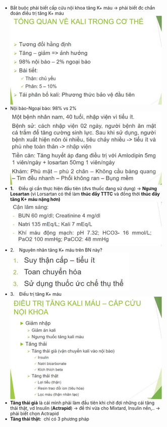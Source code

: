 - Bắt buộc phải biết cấp cứu nội khoa tăng K+ máu -> phải biết đc chẩn đoán điều trị tăng K+ máu  
![Buổi 14 - Hệ thận niệu (nội)-1687358741257.jpeg](../../../../200%20Files/image/image/Bu%E1%BB%95i%2014%20-%20H%E1%BB%87%20th%E1%BA%ADn%20ni%E1%BB%87u%20(n%E1%BB%99i)-1687358741257.jpeg)  
- Nội bào-Ngoại bào: 98% vs 2%  
![Buổi 14 - Hệ thận niệu (nội)-1687358747098.jpeg](../../../../200%20Files/image/image/Bu%E1%BB%95i%2014%20-%20H%E1%BB%87%20th%E1%BA%ADn%20ni%E1%BB%87u%20(n%E1%BB%99i)-1687358747098.jpeg)  
- **1.**    Điều gì cần thực hiện đầu tiên (đvs thuốc đang sử dụng) -> **Ngưng Losartan** (vì Lorsartan có thể làm **thúc đẩy TTTC** và đồng thời **thúc đẩy tăng K+** **máu nặng hơn)**  
![Buổi 14 - Hệ thận niệu (nội)-1687358753202.jpeg](../../../../200%20Files/image/image/Bu%E1%BB%95i%2014%20-%20H%E1%BB%87%20th%E1%BA%ADn%20ni%E1%BB%87u%20(n%E1%BB%99i)-1687358753202.jpeg)  
- 2.    Nguyên nhân tăng K+ máu trên BN này?  
![Buổi 14 - Hệ thận niệu (nội)-1687358758075.jpeg](../../../../200%20Files/image/image/Bu%E1%BB%95i%2014%20-%20H%E1%BB%87%20th%E1%BA%ADn%20ni%E1%BB%87u%20(n%E1%BB%99i)-1687358758075.jpeg)  
- 3.    Điều trị tăng K+ máu  
![Buổi 14 - Hệ thận niệu (nội)-1687358761655.jpeg](../../../../200%20Files/image/image/Bu%E1%BB%95i%2014%20-%20H%E1%BB%87%20th%E1%BA%ADn%20ni%E1%BB%87u%20(n%E1%BB%99i)-1687358761655.jpeg)  
- **Tăng thải giả** là cái mình phải làm đầu tiên khi chờ đợi những cái tăng thải thật, vd Insulin (**Actrapid**) -> đề thi vừa cho Mixtard, Insulin nền,.. -> phải biết chọn Actrapid  
- **Tăng thải thật:**  chỉ có 3 phương pháp